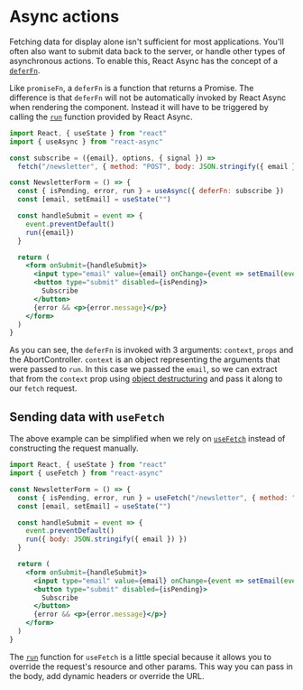 # Async actions

Fetching data for display alone isn't sufficient for most applications. You'll often also want to submit data back to
the server, or handle other types of asynchronous actions. To enable this, React Async has the concept of a
[`deferFn`](../api/options.md#deferfn).

Like `promiseFn`, a `deferFn` is a function that returns a Promise. The difference is that `deferFn` will not be
automatically invoked by React Async when rendering the component. Instead it will have to be triggered by calling the
[`run`](../api/state.md#run) function provided by React Async.

```jsx
import React, { useState } from "react"
import { useAsync } from "react-async"

const subscribe = ({email}, options, { signal }) =>
  fetch("/newsletter", { method: "POST", body: JSON.stringify({ email }), signal })

const NewsletterForm = () => {
  const { isPending, error, run } = useAsync({ deferFn: subscribe })
  const [email, setEmail] = useState("")

  const handleSubmit = event => {
    event.preventDefault()
    run({email})
  }

  return (
    <form onSubmit={handleSubmit}>
      <input type="email" value={email} onChange={event => setEmail(event.target.value)} />
      <button type="submit" disabled={isPending}>
        Subscribe
      </button>
      {error && <p>{error.message}</p>}
    </form>
  )
}
```

As you can see, the `deferFn` is invoked with 3 arguments: `context`, `props` and the AbortController. `context` is an object
representing the arguments that were passed to `run`. In this case we passed the `email`, so we can extract that from
the `context` prop using [object destructuring] and pass it along to our `fetch` request.

[object destructuring]: https://developer.mozilla.org/en-US/docs/Web/JavaScript/Reference/Operators/Destructuring_assignment#Object_destructuring

## Sending data with `useFetch`

The above example can be simplified when we rely on [`useFetch`](../api/interfaces.md#usefetch-hook) instead of
constructing the request manually.

```jsx
import React, { useState } from "react"
import { useFetch } from "react-async"

const NewsletterForm = () => {
  const { isPending, error, run } = useFetch("/newsletter", { method: "POST" })
  const [email, setEmail] = useState("")

  const handleSubmit = event => {
    event.preventDefault()
    run({ body: JSON.stringify({ email }) })
  }

  return (
    <form onSubmit={handleSubmit}>
      <input type="email" value={email} onChange={event => setEmail(event.target.value)} />
      <button type="submit" disabled={isPending}>
        Subscribe
      </button>
      {error && <p>{error.message}</p>}
    </form>
  )
}
```

The [`run`](../api/state.md#run) function for `useFetch` is a little special because it allows you to override the
request's resource and other params. This way you can pass in the body, add dynamic headers or override the URL.
